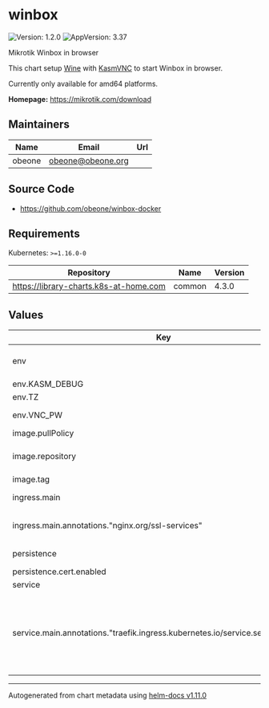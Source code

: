 # winbox

![Version: 1.2.0](https://img.shields.io/badge/Version-1.2.0-informational?style=flat-square) ![AppVersion: 3.37](https://img.shields.io/badge/AppVersion-3.37-informational?style=flat-square)

Mikrotik Winbox in browser

This chart setup [Wine](https://www.winehq.org/) with [KasmVNC](https://github.com/kasmtech/KasmVNC) to start Winbox in browser.

Currently only available for amd64 platforms.

**Homepage:** <https://mikrotik.com/download>

## Maintainers

| Name | Email | Url |
| ---- | ------ | --- |
| obeone | <obeone@obeone.org> |  |

## Source Code

* <https://github.com/obeone/winbox-docker>

## Requirements

Kubernetes: `>=1.16.0-0`

| Repository | Name | Version |
|------------|------|---------|
| https://library-charts.k8s-at-home.com | common | 4.3.0 |

## Values

| Key | Type | Default | Description |
|-----|------|---------|-------------|
| env | object | See below | environment variables. See more environment variables in the [winbox documentation](https://winbox.org/docs). |
| env.KASM_DEBUG | int | `1` | Set debug mode |
| env.TZ | string | `"UTC"` | Set the container timezone |
| env.VNC_PW | string | `"password"` | HTTP password (user is always `kasm_user`) |
| image.pullPolicy | string | `"Always"` | image pull policy |
| image.repository | string | `"obebete/winbox"` | image repository (Same image also available on Github : ghcr.io/obeone/winbox) |
| image.tag | string | chart.appVersion | image tag |
| ingress.main | object | See the [docs](https://github.com/k8s-at-home/library-charts/blob/main/charts/stable/common/README.md) | Enable and configure ingress settings for the chart under this key. |
| ingress.main.annotations."nginx.org/ssl-services" | string | `"winbox"` | Specify connect to service using TLS (not sure it's the right configuration for nginx... Tell me if it's ok !) |
| persistence | object | See the [docs](https://docs.k8s-at-home.com/our-helm-charts/common-library-storage/) | Configure persistence settings for the chart under this key. |
| persistence.cert.enabled | bool | `false` | TLS certificate |
| service | object | See the [docs](https://github.com/k8s-at-home/library-charts/blob/main/charts/stable/common/README.md) | Configures service settings for the chart. |
| service.main.annotations."traefik.ingress.kubernetes.io/service.serversscheme" | string | `"https"` | Tell Traefik to use TLS to connect to service You also need a verified connection (valid certificate, you can set it trougth storage) or by setting insecure server transport (on ingressRoute or with --serversTransport.insecureSkipVerify=true startup option) |

----------------------------------------------
Autogenerated from chart metadata using [helm-docs v1.11.0](https://github.com/norwoodj/helm-docs/releases/v1.11.0)
